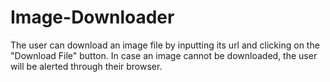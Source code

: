 # Image-Downloader
The user can download an image file by inputting its url and clicking on the "Download File" button. In case an image cannot be downloaded, the user will be alerted
through their browser.
